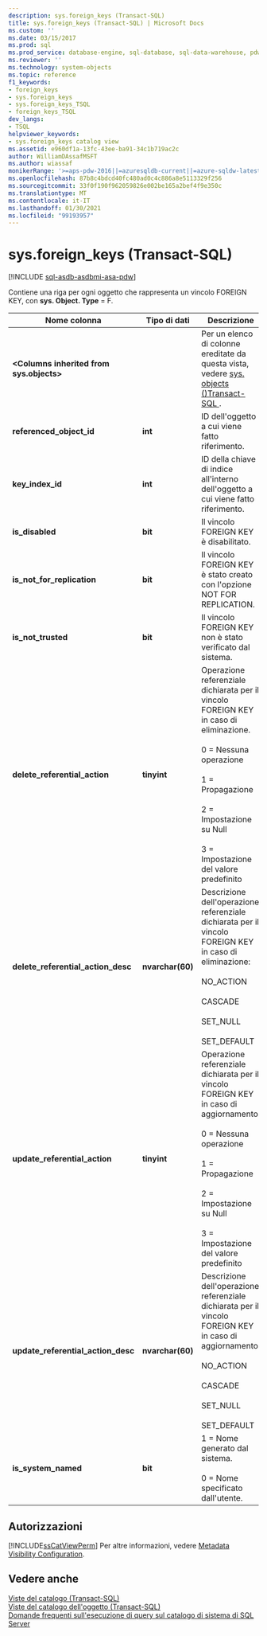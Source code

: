```yaml
---
description: sys.foreign_keys (Transact-SQL)
title: sys.foreign_keys (Transact-SQL) | Microsoft Docs
ms.custom: ''
ms.date: 03/15/2017
ms.prod: sql
ms.prod_service: database-engine, sql-database, sql-data-warehouse, pdw
ms.reviewer: ''
ms.technology: system-objects
ms.topic: reference
f1_keywords:
- foreign_keys
- sys.foreign_keys
- sys.foreign_keys_TSQL
- foreign_keys_TSQL
dev_langs:
- TSQL
helpviewer_keywords:
- sys.foreign_keys catalog view
ms.assetid: e960df1a-13fc-43ee-ba91-34c1b719ac2c
author: WilliamDAssafMSFT
ms.author: wiassaf
monikerRange: '>=aps-pdw-2016||=azuresqldb-current||=azure-sqldw-latest||>=sql-server-2016||>=sql-server-linux-2017||=azuresqldb-mi-current'
ms.openlocfilehash: 87b8c4bdcd40fc480ad0c4c886a8e5113329f256
ms.sourcegitcommit: 33f0f190f962059826e002be165a2bef4f9e350c
ms.translationtype: MT
ms.contentlocale: it-IT
ms.lasthandoff: 01/30/2021
ms.locfileid: "99193957"
---
```

# <a name="sysforeign_keys-transact-sql"></a>sys.foreign_keys (Transact-SQL)
[!INCLUDE [sql-asdb-asdbmi-asa-pdw](../../includes/applies-to-version/sql-asdb-asdbmi-asa-pdw.md)]

  Contiene una riga per ogni oggetto che rappresenta un vincolo FOREIGN KEY, con **sys. Object. Type** = F.  
  
|Nome colonna|Tipo di dati|Descrizione|  
|-----------------|---------------|-----------------|  
|**\<Columns inherited from sys.objects>**||Per un elenco di colonne ereditate da questa vista, vedere [sys. objects &#40;&#41;Transact-SQL ](../../relational-databases/system-catalog-views/sys-objects-transact-sql.md).|  
|**referenced_object_id**|**int**|ID dell'oggetto a cui viene fatto riferimento.|  
|**key_index_id**|**int**|ID della chiave di indice all'interno dell'oggetto a cui viene fatto riferimento.|  
|**is_disabled**|**bit**|Il vincolo FOREIGN KEY è disabilitato.|  
|**is_not_for_replication**|**bit**|Il vincolo FOREIGN KEY è stato creato con l'opzione NOT FOR REPLICATION.|  
|**is_not_trusted**|**bit**|Il vincolo FOREIGN KEY non è stato verificato dal sistema.|  
|**delete_referential_action**|**tinyint**|Operazione referenziale dichiarata per il vincolo FOREIGN KEY in caso di eliminazione.<br /><br /> 0 = Nessuna operazione<br /><br /> 1 = Propagazione<br /><br /> 2 = Impostazione su Null<br /><br /> 3 = Impostazione del valore predefinito|  
|**delete_referential_action_desc**|**nvarchar(60)**|Descrizione dell'operazione referenziale dichiarata per il vincolo FOREIGN KEY in caso di eliminazione:<br /><br /> NO_ACTION<br /><br /> CASCADE<br /><br /> SET_NULL<br /><br /> SET_DEFAULT|  
|**update_referential_action**|**tinyint**|Operazione referenziale dichiarata per il vincolo FOREIGN KEY in caso di aggiornamento.<br /><br /> 0 = Nessuna operazione<br /><br /> 1 = Propagazione<br /><br /> 2 = Impostazione su Null<br /><br /> 3 = Impostazione del valore predefinito|  
|**update_referential_action_desc**|**nvarchar(60)**|Descrizione dell'operazione referenziale dichiarata per il vincolo FOREIGN KEY in caso di aggiornamento:<br /><br /> NO_ACTION<br /><br /> CASCADE<br /><br /> SET_NULL<br /><br /> SET_DEFAULT|  
|**is_system_named**|**bit**|1 = Nome generato dal sistema.<br /><br /> 0 = Nome specificato dall'utente.|  
  
## <a name="permissions"></a>Autorizzazioni  
 [!INCLUDE[ssCatViewPerm](../../includes/sscatviewperm-md.md)] Per altre informazioni, vedere [Metadata Visibility Configuration](../../relational-databases/security/metadata-visibility-configuration.md).  
  
## <a name="see-also"></a>Vedere anche  
 [Viste del catalogo &#40;Transact-SQL&#41;](../../relational-databases/system-catalog-views/catalog-views-transact-sql.md)   
 [Viste del catalogo dell'oggetto &#40;Transact-SQL&#41;](../../relational-databases/system-catalog-views/object-catalog-views-transact-sql.md)   
 [Domande frequenti sull'esecuzione di query sul catalogo di sistema di SQL Server](../../relational-databases/system-catalog-views/querying-the-sql-server-system-catalog-faq.md)  
  
  
